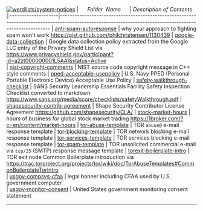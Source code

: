 [![werdlists/system-notices](https://img.shields.io/badge/werdlists-system-notices-purple.svg?logo=github&style=popout&longCache=true)](# "werdlists/system-notices")
|&nbsp;&nbsp;&nbsp;&nbsp;&nbsp;&nbsp;_Folder&nbsp;&nbsp;Name_&nbsp;&nbsp;&nbsp;&nbsp;&nbsp;&nbsp;| _Description of Contents_
|:--------------------|--------------------------------------------------------------------------------------------------------------------------------------------------------
| [anti-spam-autoresponse](anti-spam-autoresponse.txt) |  why your approach to fighting spam won't work <https://gist.github.com/philchristensen/1130439> 
| [google-data-collection](google-data-collection.txt) |  Google data collection policy extracted from the Google LLC entry of the Privacy Shield List via <https://www.privacyshield.gov/participant?id=a2zt000000001L5AAI&status=Active>  
| [nist-copyright-comments](nist-copyright-comments.cpp) |  NIST source code copyright message in C++ style comments 
| [pped-acceptable-usepolicy](pped-acceptable-usepolicy.txt) |  U.S. Navy PPED (Personal Portable Electronic Device) Acceptable Use Policy 
| [safety-walkthrough-checklist](safety-walkthrough-checklist.md) |  SANS Security Leadership Essentials Facility Safety Inspection Checklist converted to markdown <https://www.sans.org/media/score/checklists/safetyWalkthrough.pdf> 
| [shapesecurity-contrib-agreement](shapesecurity-contrib-agreement.md) |  Shape Security Contributor License Agreement <https://github.com/shapesecurity/CLA/> 
| [stock-market-hours](stock-market-hours.md) |  hours of business for global stock market trading <https://1broker.com/?c=en/content/market-hours> 
| [tor-abuse-template](tor-abuse-template.txt) | TOR `abuse@` e-mail response template
| [tor-blocking-template](tor-blocking-template.txt) | TOR network blocking e-mail response template
| [tor-services-template](tor-services-template.txt) | TOR services blocking e-mail response template
| [tor-spam-template](tor-spam-template.txt) |  TOR unsolicited commercial e-mail via `tcp/25` (SMTP) response message template
| [torexit-boilerplate-intro](torexit-boilerplate-intro.txt) |  TOR exit node Common Boilerplate introduction via <https://trac.torproject.org/projects/tor/wiki/doc/TorAbuseTemplates#CommonBoilerplateTorIntro>  
| [usgov-compsys-cfaa](usgov-compsys-cfaa.txt) |  legal banner including CFAA used by U.S. government computer   
| [usgov-monitor-consent](usgov-monitor-consent.asc) | United States government monitoring consent statement  

* * *

